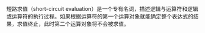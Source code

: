 短路求值（short-circuit evaluation）是一个专有名词，描述逻辑与运算符和逻辑或运算符的执行过程。如果根据运算符的第一个运算对象就能确定整个表达式的结果，求值终止，此时第二个运算对象将不会被求值。
